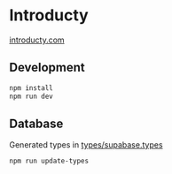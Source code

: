 # Introducty

[introducty.com](https://introducty.com)

## Development

```bash
npm install
npm run dev
```

## Database

Generated types in [types/supabase.types](types/supabase.types)

```bash
npm run update-types
```
